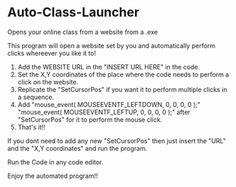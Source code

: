 # Auto-Class-Launcher
Opens your online class from a website from a .exe

This program will open a website set by you and automatically perform clicks whereever you like it to!
1. Add the WEBSITE URL in the "INSERT URL HERE" in the code.
2. Set the X,Y coordinates of the place where the code needs to perform a click on the website.
3. Replicate the "SetCursorPos" if you want it to perform multiple clicks in a sequence.
4. Add "mouse_event( MOUSEEVENTF_LEFTDOWN, 0, 0, 0, 0 );"  "mouse_event( MOUSEEVENTF_LEFTUP, 0, 0, 0, 0 );" after "SetCursorPos" for it to perform the mouse click.
5. That's it!!

If you dont need to add any new "SetCursorPos" then just insert the "URL" and the "X,Y coordinates" and run the program.

Run the Code in any code editor.

Enjoy the automated program!!
